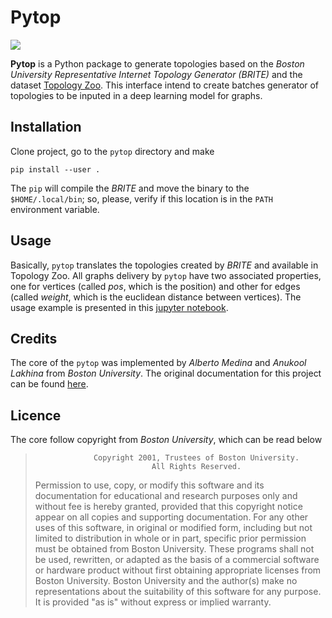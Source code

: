 # Pytop
![](https://github.com/caiodadauto/pytop/blob/master/imgs/graphs.png)

**Pytop** is a Python package to generate topologies based on the *Boston University Representative Internet Topology Generator (BRITE)* and the dataset
[Topology Zoo](http://www.topology-zoo.org/). This interface
intend to create batches generator of topologies to be inputed in a deep learning model for graphs.

## Installation

Clone project, go to the `pytop` directory and make
```
pip install --user .
```
The `pip` will compile the *BRITE* and move the binary to the `$HOME/.local/bin`; so, please, verify if this location is in the `PATH`
environment variable.

## Usage

Basically, `pytop` translates the topologies created by *BRITE* and available in Topology Zoo.
All graphs delivery by `pytop` have two associated properties, one for vertices (called *pos*, which is the position) and
other for edges (called *weight*, which is the euclidean distance between vertices). The usage example is presented in
this [jupyter notebook](https://github.com/caiodadauto/pytop/blob/master/Usage.ipynb).

## Credits

The core of the `pytop` was implemented by *Alberto Medina* and *Anukool Lakhina* from *Boston University*. The original documentation
for this project can be found [here](https://www.cs.bu.edu/brite/index.html).

## Licence

The core follow copyright from *Boston University*, which can be read below

>                  Copyright 2001, Trustees of Boston University.
>                               All Rights Reserved.
>
> Permission to use, copy, or modify this software and its documentation
> for educational and research purposes only and without fee is hereby
> granted, provided that this copyright notice appear on all copies and
> supporting documentation.  For any other uses of this software, in
> original or modified form, including but not limited to distribution in
> whole or in part, specific prior permission must be obtained from Boston
> University.  These programs shall not be used, rewritten, or adapted as
> the basis of a commercial software or hardware product without first
> obtaining appropriate licenses from Boston University.  Boston University
> and the author(s) make no representations about the suitability of this
> software for any purpose.  It is provided "as is" without express or
> implied warranty.
